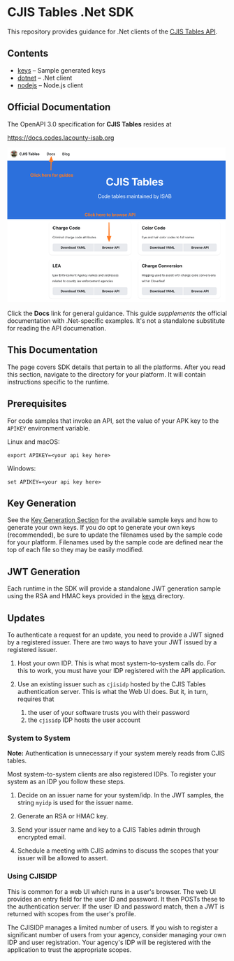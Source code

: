 # CJIS Tables .Net SDK

This repository provides guidance for .Net clients of the
[CJIS Tables API](https://docs.codes.lacounty-isab.org).

## Contents

* [keys](keys) – Sample generated keys
* [dotnet](dotnet) – .Net client
* [nodejs](nodejs) – Node.js client

## Official Documentation

The OpenAPI 3.0 specification for **CJIS Tables** resides at

https://docs.codes.lacounty-isab.org

<img alt="CJIS Documentation Page" src="img/cjisdocs.png" width="500">

Click the **Docs** link for general guidance.  This guide
*supplements* the official documentation with .Net-specific
examples.  It's not a standalone substitute for reading the
API documenation.

## This Documentation

The page covers SDK details that pertain to all the platforms.
After you read this section, navigate to the directory for your
platform.  It will contain instructions specific to the runtime.

## Prerequisites

For code samples that invoke an API, set the value of your APK key
to the `APIKEY` environment variable.

Linux and macOS:
```
export APIKEY=<your api key here>
```

Windows:
```
set APIKEY=<your api key here>
```

## Key Generation

See the [Key Generation Section](keys/readme.md) for the available
sample keys and how to generate your own keys.  If you do opt to
generate your own keys (recommended), be sure to update the filenames
used by the sample code for your platform.
Filenames used by the sample code are defined near the top of each
file so they may be easily modified.

## JWT Generation

Each runtime in the SDK will provide a standalone JWT generation sample
using the RSA and HMAC keys provided in the [keys](keys) directory.

## Updates

To authenticate a request for an update, you need to provide a JWT
signed by a registered issuer.  There are two ways to have your JWT
issued by a registered issuer.

1. Host your own IDP.  This is what most system-to-system calls do.
   For this to work, you must have your IDP registered with the
   API application.

2. Use an existing issuer such as `cjisidp` hosted by the CJIS Tables
   authentication server.  This is what the Web UI does.  But it,
   in turn, requires that 
   
   1. the user of your software trusts you with their password
   2. the `cjisidp` IDP hosts the user account


### System to System

**Note:** Authentication is unnecessary if your system merely reads
from CJIS tables.

Most system-to-system clients are also registered IDPs.  To register
your system as an IDP you follow these steps.

1. Decide on an issuer name for your system/idp.  In the JWT samples,
   the string `myidp` is used for the issuer name.

2. Generate an RSA or HMAC key.

3. Send your issuer name and key to a CJIS Tables admin through
   encrypted email.

4. Schedule a meeting with CJIS admins to discuss the scopes that your
   issuer will be allowed to assert.

### Using CJISIDP

This is common for a web UI which runs in a user's browser.  The
web UI provides an entry field for the user ID and password.  It
then POSTs these to the authentication server.  If the user ID and
password match, then a JWT is returned with scopes from the user's
profile.

The CJISIDP manages a limited number of users.  If you wish to
register a significant number of users from your agency, consider
managing your own IDP and user registration.  Your agency's IDP
will be registered with the application to trust the appropriate
scopes.